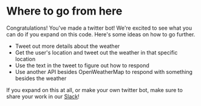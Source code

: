 # Where to go from here

Congratulations! You've made a twitter bot! We're excited to see what you can do if you expand on this code. Here's some ideas on how to go further.

* Tweet out more details about the weather
* Get the user's location and tweet out the weather in that specific location
* Use the text in the tweet to figure out how to respond
* Use another API besides OpenWeatherMap to respond with something besides the weather

If you expand on this at all, or make your own twitter bot, make sure to share your work in our [Slack](https://join.slack.com/t/okstate-acm/shared_invite/enQtNDI1MTExODcxNTA0LTliNDNjOTg1M2NjNmE3ZDVjODNjMjE0MmY0MzEwYTBmMDE3YjQ4NTg3NTJjY2E2ZTc4OTMwNGIzNDUzODgxMTc)!
